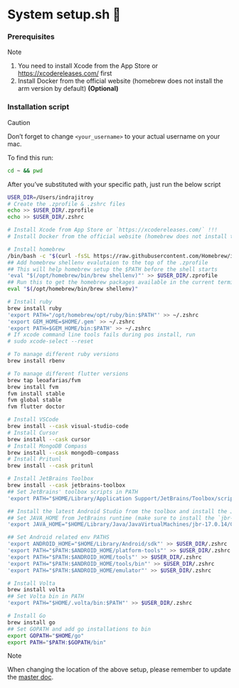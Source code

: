
# System setup.sh 🐚

### Prerequisites

> [!NOTE]
> 1. You need to install Xcode from the App Store or https://xcodereleases.com/ first
> 2. Install Docker from the official website (homebrew does not install the arm version by default) **(Optional)**

### Installation script

> [!CAUTION]
> Don’t forget to change `<your_username>` to your actual username on your mac.
> 
> To find this run:
> ```bash
> cd ~ && pwd
> ```

After you’ve substituted with your specific path, just run the below script

```bash
USER_DIR=/Users/indrajitroy
# Create the .zprofile & .zshrc files
echo >> $USER_DIR/.zprofile
echo >> $USER_DIR/.zshrc

# Install Xcode from App Store or `https://xcodereleases.com/` !!!
# Install Docker from the official website (homebrew does not install the arm version by default)

# Install homebrew
/bin/bash -c "$(curl -fsSL https://raw.githubusercontent.com/Homebrew/install/HEAD/install.sh)"
## Add homebrew shellenv evalutaion to the top of the .zprofile
## This will help homebrew setup the $PATH before the shell starts
'eval "$(/opt/homebrew/bin/brew shellenv)"' >> $USER_DIR/.zprofile
## Run this to get the homebrew packages available in the current terminal session
eval "$(/opt/homebrew/bin/brew shellenv)"

# Install ruby
brew install ruby
'export PATH="/opt/homebrew/opt/ruby/bin:$PATH"' >> ~/.zshrc
'export GEM_HOME=$HOME/.gem' >> ~/.zshrc
'export PATH=$GEM_HOME/bin:$PATH' >> ~/.zshrc
# If xcode command line tools fails during pos install, run
# sudo xcode-select --reset

# To manage different ruby versions
brew install rbenv

# To manage different flutter versions
brew tap leoafarias/fvm
brew install fvm
fvm install stable
fvm global stable
fvm flutter doctor

# Install VSCode
brew install --cask visual-studio-code
# Install Cursor
brew install --cask cursor
# Install MongoDB Compass
brew install --cask mongodb-compass
# Install Pritunl
brew install --cask pritunl

# Install JetBrains Toolbox
brew install --cask jetbrains-toolbox
## Set JetBrains' toolbox scripts in PATH
'export PATH="$HOME/Library/Application Support/JetBrains/Toolbox/scripts:$PATH"' >> $USER_DIR/.zshrc

## Install the latest Android Studio from the toolbox and install the JBR Java version 11 || 17
## Set JAVA_HOME from JetBrains runtime (make sure to install the `jbr-17.0.14` version from Android Studio)
'export JAVA_HOME="$HOME/Library/Java/JavaVirtualMachines/jbr-17.0.14/Contents/Home"' >> $USER_DIR/.zshrc

## Set Android related env PATHS
'export ANDROID_HOME="$HOME/Library/Android/sdk"' >> $USER_DIR/.zshrc
'export PATH="$PATH:$ANDROID_HOME/platform-tools"' >> $USER_DIR/.zshrc
'export PATH="$PATH:$ANDROID_HOME/tools"' >> $USER_DIR/.zshrc
'export PATH="$PATH:$ANDROID_HOME/tools/bin"' >> $USER_DIR/.zshrc
'export PATH="$PATH:$ANDROID_HOME/emulator"' >> $USER_DIR/.zshrc

# Install Volta
brew install volta
## Set Volta bin in PATH
'export PATH="$HOME/.volta/bin:$PATH"' >> $USER_DIR/.zshrc

# Install Go
brew install go
## Set GOPATH and add go installations to bin
export GOPATH="$HOME/go"
export PATH="$PATH:$GOPATH/bin"
```

> [!NOTE]
> When changing the location of the above setup, please remember to update the [master doc](https://docs.google.com/document/d/1RH1MY--qGnjWJUDGOk4roouI2Si2U9dcbmA4wWa08UY/edit?tab=t.tdacod3gtocz#heading=h.nmgq5tlz1i6w).
